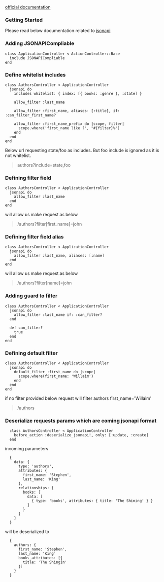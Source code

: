 [official documentation](https://bbgithub.dev.bloomberg.com/pages/InfrastructureExperience/jsonapi_compliable)

### Getting Started
Please read below documentation related to [jsonapi](http://jsonapi.org/format/#document-resource-objects)


### Adding JSONAPICompliable
```
class ApplicationController < ActionController::Base
  include JSONAPICompliable
end

```
### Define whitelist includes
```
class AuthorsController < ApplicationController
  jsonapi do
    includes whitelist: { index: [{ books: :genre }, :state] }

    allow_filter :last_name

    allow_filter :first_name, aliases: [:title], if: :can_filter_first_name?

    allow_filter :first_name_prefix do |scope, filter|
      scope.where('first_name like ?', "#{filter}%")
    end
  end
end
```
Below url requesting state/foo as includes. 
But foo include is ignored as it is not whitelist. 
>authors?include=state,foo

### Defining filter field 

```
class AuthorsController < ApplicationController
  jsonapi do
    allow_filter :last_name
  end
end
```
will allow us make request as below
>/authors?filter[first_name]=john

### Defining filter field alias 

```
class AuthorsController < ApplicationController
  jsonapi do
    allow_filter :last_name, aliases: [:name]
  end
end
```
will allow us make request as below
>/authors?filter[name]=john

### Adding guard to filter

```
class AuthorsController < ApplicationController
  jsonapi do
    allow_filter :last_name if: :can_filter?
  end

  def can_filter?
    true
  end
end
```

### Defining default filter 

```
class AuthorsController < ApplicationController
  jsonapi do
    default_filter :first_name do |scope|
      scope.where(first_name: 'Willaim')
    end
  end
end
```
if no filter provided below request will filter authors first_name='Willaim'

>/authors

### Deserialize requests params which are coming jsonapi format

```
  class AuthorsController < ApplicationController
    before_action :deserialize_jsonapi!, only: [:update, :create]
  end
```
incoming parameters
```
  {
    data: {
      type: 'authors',
      attributes: {
        first_name: 'Stephen',
        last_name: 'King'
      },
      relationships: {
        books: {
          data: [
            { type: 'books', attributes: { title: 'The Shining' } }
          ]
        }
      }
    }
  }
```
will be deserialized to
```
  {
    authors: {
      first_name: 'Stephen',
      last_name: 'King'
      books_attributes: [{
        title: 'The Shingin'
      }]
    }
  }
```
